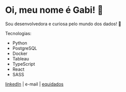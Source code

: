 # Oi, meu nome é Gabi! 👻

Sou desenvolvedora e curiosa pelo mundo dos dados! 🖤

Tecnologias:
* Python
* PostgreSQL
* Docker
* Tableau
* TypeScript
* React
* SASS

[linkedIn](https://www.linkedin.com/in/gabriela-turquetti/) | e-mail | [equidados](https://github.com/equidados)
